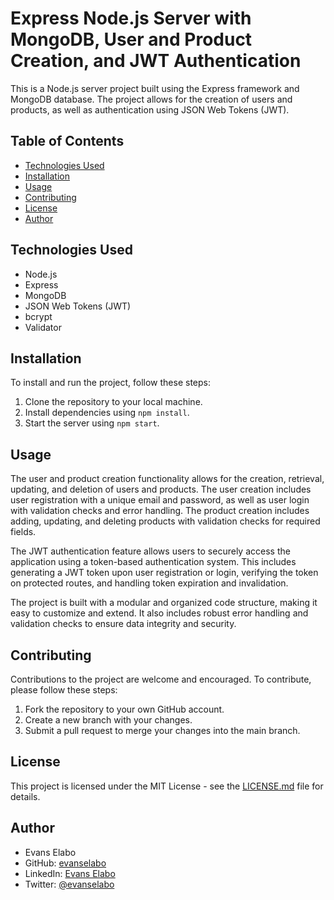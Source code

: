 # Express Node.js Server with MongoDB, User and Product Creation, and JWT Authentication

This is a Node.js server project built using the Express framework and MongoDB database. The project allows for the creation of users and products, as well as authentication using JSON Web Tokens (JWT).

## Table of Contents
- [Technologies Used](#technologies-used)
- [Installation](#installation)
- [Usage](#usage)
- [Contributing](#contributing)
- [License](#license)
- [Author](#author)

## Technologies Used
- Node.js
- Express
- MongoDB
- JSON Web Tokens (JWT)
- bcrypt
- Validator

## Installation
To install and run the project, follow these steps:
1. Clone the repository to your local machine.
2. Install dependencies using `npm install`.
3. Start the server using `npm start`.

## Usage
The user and product creation functionality allows for the creation, retrieval, updating, and deletion of users and products. The user creation includes user registration with a unique email and password, as well as user login with validation checks and error handling. The product creation includes adding, updating, and deleting products with validation checks for required fields.

The JWT authentication feature allows users to securely access the application using a token-based authentication system. This includes generating a JWT token upon user registration or login, verifying the token on protected routes, and handling token expiration and invalidation.

The project is built with a modular and organized code structure, making it easy to customize and extend. It also includes robust error handling and validation checks to ensure data integrity and security.

## Contributing
Contributions to the project are welcome and encouraged. To contribute, please follow these steps:
1. Fork the repository to your own GitHub account.
2. Create a new branch with your changes.
3. Submit a pull request to merge your changes into the main branch.

## License
This project is licensed under the MIT License - see the [LICENSE.md](LICENSE.md) file for details.

## Author
- Evans Elabo
- GitHub: [evanselabo](https://github.com/ellaboevans)
- LinkedIn: [Evans Elabo](https://www.linkedin.com/in/eelabo/)
- Twitter: [@evanselabo](https://twitter.com/dev_concept)
